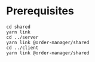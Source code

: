 # Prerequisites

`cd shared`  
`yarn link`  
`cd ../server`  
`yarn link @order-manager/shared`  
`cd ../client`  
`yarn link @order-manager/shared`
